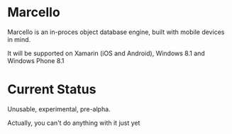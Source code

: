 Marcello
========

Marcello is an in-proces object database engine, built with mobile devices in mind. 

It will be supported on Xamarin (iOS and Android), Windows 8.1 and Windows Phone 8.1


Current Status
=
Unusable, experimental, pre-alpha.

Actually, you can't do anything with it just yet




